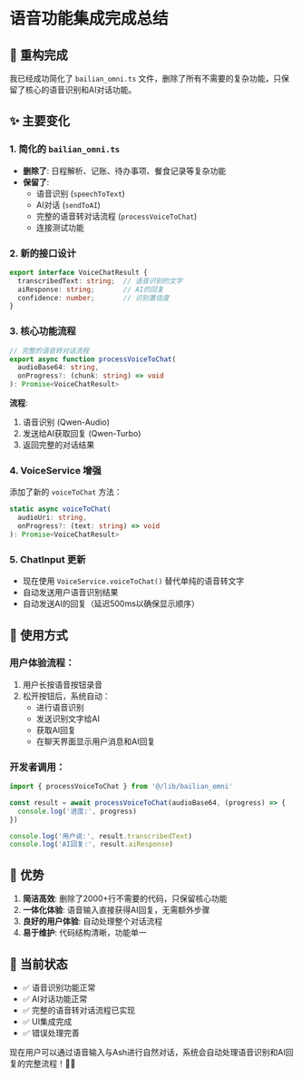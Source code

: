 # 语音功能集成完成总结

## 🎉 重构完成

我已经成功简化了 `bailian_omni.ts` 文件，删除了所有不需要的复杂功能，只保留了核心的语音识别和AI对话功能。

## ✨ 主要变化

### 1. 简化的 `bailian_omni.ts`
- **删除了**: 日程解析、记账、待办事项、餐食记录等复杂功能
- **保留了**: 
  - 语音识别 (`speechToText`)
  - AI对话 (`sendToAI`)
  - 完整的语音转对话流程 (`processVoiceToChat`)
  - 连接测试功能

### 2. 新的接口设计
```typescript
export interface VoiceChatResult {
  transcribedText: string;  // 语音识别的文字
  aiResponse: string;       // AI的回复
  confidence: number;       // 识别置信度
}
```

### 3. 核心功能流程
```typescript
// 完整的语音转对话流程
export async function processVoiceToChat(
  audioBase64: string,
  onProgress?: (chunk: string) => void
): Promise<VoiceChatResult>
```

**流程**:
1. 语音识别 (Qwen-Audio)
2. 发送给AI获取回复 (Qwen-Turbo)
3. 返回完整的对话结果

### 4. VoiceService 增强
添加了新的 `voiceToChat` 方法：
```typescript
static async voiceToChat(
  audioUri: string,
  onProgress?: (text: string) => void
): Promise<VoiceChatResult>
```

### 5. ChatInput 更新
- 现在使用 `VoiceService.voiceToChat()` 替代单纯的语音转文字
- 自动发送用户语音识别结果
- 自动发送AI的回复（延迟500ms以确保显示顺序）

## 🚀 使用方式

### 用户体验流程：
1. 用户长按语音按钮录音
2. 松开按钮后，系统自动：
   - 进行语音识别
   - 发送识别文字给AI
   - 获取AI回复
   - 在聊天界面显示用户消息和AI回复

### 开发者调用：
```typescript
import { processVoiceToChat } from '@/lib/bailian_omni'

const result = await processVoiceToChat(audioBase64, (progress) => {
  console.log('进度:', progress)
})

console.log('用户说:', result.transcribedText)
console.log('AI回复:', result.aiResponse)
```

## 🎯 优势

1. **简洁高效**: 删除了2000+行不需要的代码，只保留核心功能
2. **一体化体验**: 语音输入直接获得AI回复，无需额外步骤
3. **良好的用户体验**: 自动处理整个对话流程
4. **易于维护**: 代码结构清晰，功能单一

## 📱 当前状态

- ✅ 语音识别功能正常
- ✅ AI对话功能正常  
- ✅ 完整的语音转对话流程已实现
- ✅ UI集成完成
- ✅ 错误处理完善

现在用户可以通过语音输入与Ash进行自然对话，系统会自动处理语音识别和AI回复的完整流程！🎤✨
